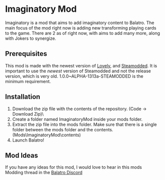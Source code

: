# Imaginatory Mod
Imaginatory is a mod that aims to add imaginatory content to Balatro. The main focus of the mod right now is adding new transforming playing cards to the game. There are 2 as of right now, with aims to add many more, along with Jokers to synergize.

## Prerequisites
This mod is made with the newest version of [Lovely](https://github.com/ethangreen-dev/lovely-injector), and [Steamodded](https://github.com/Steamopollys/Steamodded). It is important to use the *newest* version of Steamodded and not the release version, which is very old.
1.0.0~ALPHA-1313a-STEAMODDED is the minimum requirement.

## Installation
1. Download the zip file with the contents of the repository. (Code -> Download Zip)\
2. Create a folder named ImaginatoryMod inside your mods folder.
3. Extract the zip file into the mods folder. Make sure that there is a single folder between the mods folder and the contents. (Mods\ImaginatoryMod\contents)
4. Launch Balatro!

## Mod Ideas
If you have any ideas for this mod, I would love to hear in this mods Modding thread in the [Balatro Discord](https://discord.com/invite/balatro)
